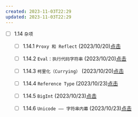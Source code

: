 ```yaml
---
created: 2023-11-03T22:29
updated: 2023-11-03T22:29
---
```

  * [ ] 1.14 `杂项`
    * [ ] 1.14.1 `Proxy 和 Reflect` (2023/10/20)[点击](https://zh.javascript.info/proxy)
    * [ ] 1.14.2 `Eval：执行代码字符串` (2023/10/20)[点击](https://zh.javascript.info/eval)
    * [ ] 1.14.3 `柯里化（Currying）` (2023/10/20)[点击](https://zh.javascript.info/currying-partials)
    * [ ] 1.14.4 `Reference Type` (2023/10/23)[点击](https://zh.javascript.info/reference-type)
    * [ ] 1.14.5 `BigInt` (2023/10/23)[点击](https://zh.javascript.info/bigint)
    * [ ] 1.14.6 `Unicode —— 字符串内幕` (2023/10/23)[点击](https://zh.javascript.info/unicode)

